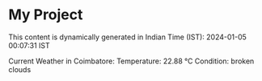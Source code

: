 # My Project

This content is dynamically generated in Indian Time (IST): 2024-01-05 00:07:31 IST


Current Weather in Coimbatore:
Temperature: 22.88 °C
Condition: broken clouds
